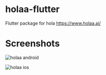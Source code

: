 # holaa-flutter
Flutter package for hola  https://www.holaa.ai/ 


# Screenshots

![holaa android](hola/holaa-android.jpeg)

![holaa ios](hola/holaa-ios.png)
